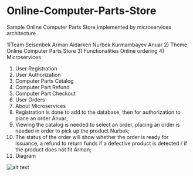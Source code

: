 # Online-Computer-Parts-Store
Sample Online Computer Parts Store implemented by microservices architecture

1)Team
Seisenbek Arman
Aidarken Nurbek
Kurmambayev Anuar
2) Theme 
Online Computer Parts Store
3) Functionalities
Online ordering
4) Microservices
 1) User Registration
 2) User Authorization
 3) Computer Parts Catalog
 4) Computer Part Refund
 5) Computer Part Checkout
 6) User Orders
5) About Microservices
 1) Registration is done to add to the database, then for authorization to place an order Anuar;
 2) Viewing the catalog is needed to select an order, placing an order is needed in order to pick up the product Nurbek;
 3) The status of the order will show whether the order is ready for issuance, a refund to return funds if a defective product is detected / if the product does not fit Arman;
6) Diagram

![alt text](https://github.com/aydarken/Online-Computer-Parts-Store/blob/master/onlineparts.png?raw=true)
